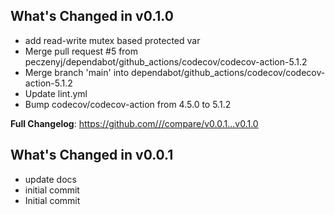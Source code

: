 ## What's Changed in v0.1.0
* add read-write mutex based protected var
* Merge pull request #5 from peczenyj/dependabot/github_actions/codecov/codecov-action-5.1.2
* Merge branch 'main' into dependabot/github_actions/codecov/codecov-action-5.1.2
* Update lint.yml
* Bump codecov/codecov-action from 4.5.0 to 5.1.2

**Full Changelog**: https://github.com///compare/v0.0.1...v0.1.0

## What's Changed in v0.0.1
* update docs
* initial commit
* Initial commit

<!-- generated by git-cliff -->
